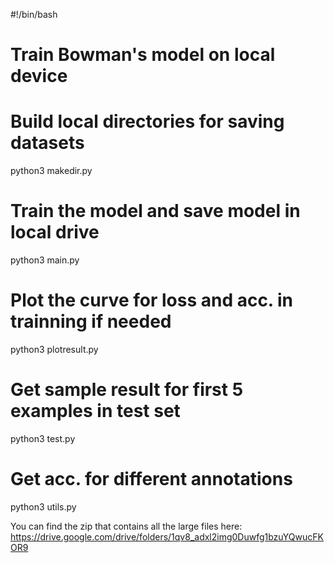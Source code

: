 #!/bin/bash

# Train Bowman's model on local device

# Build local directories for saving datasets
python3 makedir.py

# Train the model and save model in local drive
python3 main.py
# Plot the curve for loss and acc. in trainning if needed
python3 plotresult.py


# Get sample result for first 5 examples in test set
python3 test.py
# Get acc. for different annotations
python3 utils.py

You can find the zip that contains all the large files here:
https://drive.google.com/drive/folders/1qv8_adxl2img0Duwfg1bzuYQwucFKOR9
